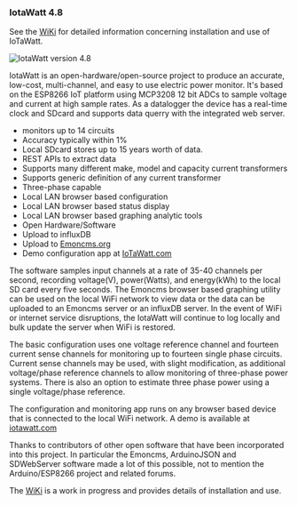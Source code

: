 ### IotaWatt 4.8

See the [WiKi](https://github.com/boblemaire/IoTaWatt/wiki) for detailed information concerning installation and use of IoTaWatt.

![IotaWatt version 4.8](http://iotawatt.com/Images/IoTaWatt_new_case.JPG)

IotaWatt is an open-hardware/open-source project to produce an accurate, low-cost, multi-channel, and easy to use electric power monitor.  It's based on the ESP8266 IoT platform using MCP3208 12 bit ADCs to sample voltage and current at high sample rates. As a datalogger the device has a real-time clock and SDcard and supports data querry with the integrated web server.

* monitors up to 14 circuits  
* Accuracy typically within 1%  
* Local SDcard stores up to 15 years worth of data.
* REST APIs to extract data
* Supports many different make, model and capacity current transformers  
* Supports generic definition of any current transformer  
* Three-phase capable  
* Local LAN browser based configuration  
* Local LAN browser based status display  
* Local LAN browser based graphing analytic tools  
* Open Hardware/Software 
* Upload to influxDB   
* Upload to [Emoncms.org](https://emoncms.org/)  
* Demo configuration app at [IoTaWatt.com](http://iotawatt.com)  

The software samples input channels at a rate of 35-40 channels per second, recording voltage(V), power(Watts), and energy(kWh) to the local SD card every five seconds.  The Emoncms browser based graphing utility can be used on the local WiFi network to view data or the data can be uploaded to an Emoncms server or an influxDB server. In the event of WiFi or internet service disruptions, the IotaWatt will continue to log locally and bulk update the server when WiFi is restored.

The basic configuration uses one voltage reference channel and fourteen current sense channels for monitoring up to fourteen single phase circuits.  Current sense channels may be used, with slight modification, as additional voltage/phase reference channels to allow monitoring of three-phase power systems.  There is also an option to estimate three phase power using a single voltage/phase reference.

The configuration and monitoring app runs on any browser based device that is connected to the local WiFi network. A demo is available at [iotawatt.com](http://iotawatt.com)

Thanks to contributors of other open software that have been incorporated into this project.  In particular the Emoncms, ArduinoJSON and SDWebServer software made a lot of this possible, not to mention the Arduino/ESP8266 project and related forums.

The [WiKi](https://github.com/boblemaire/IoTaWatt/wiki) is a work in progress and provides details of installation and use.
